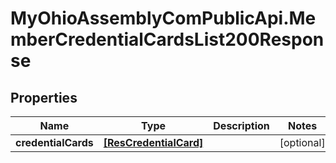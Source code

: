 # MyOhioAssemblyComPublicApi.MemberCredentialCardsList200Response

## Properties

Name | Type | Description | Notes
------------ | ------------- | ------------- | -------------
**credentialCards** | [**[ResCredentialCard]**](ResCredentialCard.md) |  | [optional] 


